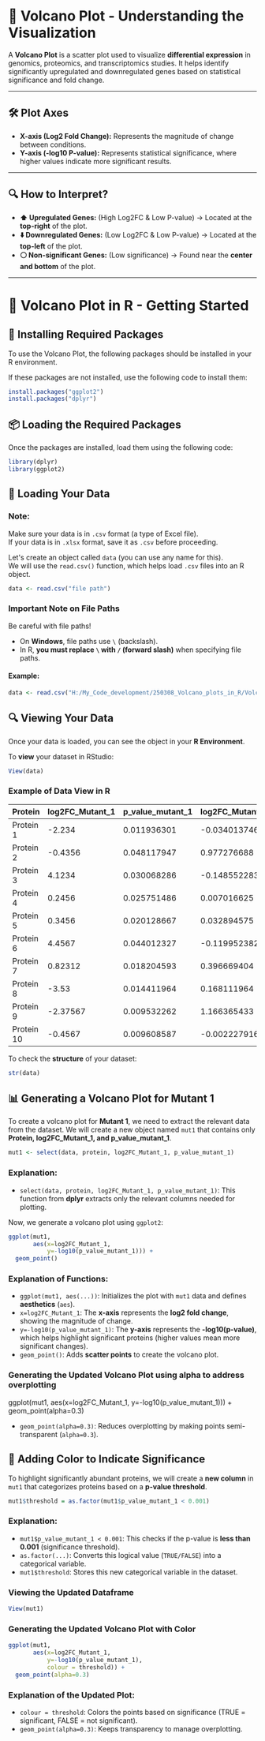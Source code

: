 # **📌 Volcano Plot - Understanding the Visualization**

A **Volcano Plot** is a scatter plot used to visualize **differential expression** in genomics, proteomics, and transcriptomics studies. It helps identify significantly upregulated and downregulated genes based on statistical significance and fold change.

---

## **🛠️ Plot Axes**
- **X-axis (Log2 Fold Change):** Represents the magnitude of change between conditions.
- **Y-axis (-log10 P-value):** Represents statistical significance, where higher values indicate more significant results.

---

## **🔍 How to Interpret?**
- **⬆️ Upregulated Genes:** (High Log2FC & Low P-value) → Located at the **top-right** of the plot.
- **⬇️ Downregulated Genes:** (Low Log2FC & Low P-value) → Located at the **top-left** of the plot.
- **⚪ Non-significant Genes:** (Low significance) → Found near the **center and bottom** of the plot.

---

# 📌 Volcano Plot in R - Getting Started

## 🚀 Installing Required Packages
To use the Volcano Plot, the following packages should be installed in your R environment.  

If these packages are not installed, use the following code to install them:  

```r
install.packages("ggplot2")
install.packages("dplyr")
```

## 📦 Loading the Required Packages
Once the packages are installed, load them using the following code:

```r
library(dplyr)
library(ggplot2)
```

## 📂 Loading Your Data
### **Note:**  
Make sure your data is in `.csv` format (a type of Excel file).  
If your data is in `.xlsx` format, save it as `.csv` before proceeding.

Let's create an object called `data` (you can use any name for this).  
We will use the `read.csv()` function, which helps load `.csv` files into an R object.

```r
data <- read.csv("file path")
```

### **Important Note on File Paths**
Be careful with file paths!  
- On **Windows**, file paths use `\` (backslash).  
- In R, **you must replace `\` with `/` (forward slash)** when specifying file paths.

#### Example:
```r
data <- read.csv("H:/My_Code_development/250308_Volcano_plots_in_R/Volcano_plots_in_R/Sample_file.csv")
```

## 🔍 Viewing Your Data
Once your data is loaded, you can see the object in your **R Environment**.

To **view** your dataset in RStudio:
```r
View(data)
```
### Example of Data View in R
| Protein   | log2FC_Mutant_1  | p_value_mutant_1  | log2FC_Mutant_2  | p_value_mutant_2  |
|-----------|----------------|------------------|----------------|------------------|
| Protein 1  | -2.234  | 0.011936301  | -0.034013746  | 0.870449822  |
| Protein 2  | -0.4356 | 0.048117947  | 0.977276688  | 0.006824968  |
| Protein 3  | 4.1234  | 0.030068286  | -0.148552283  | 0.184937661  |
| Protein 4  | 0.2456  | 0.025751486  | 0.007016625  | 0.961535499  |
| Protein 5  | 0.3456  | 0.020128667  | 0.032894575  | 0.761733234  |
| Protein 6  | 4.4567  | 0.044012327  | -0.119952382  | 0.212598854  |
| Protein 7  | 0.82312 | 0.018204593  | 0.396669404  | 0.005511213  |
| Protein 8  | -3.53   | 0.014411964  | 0.168111964  | 0.97312934  |
| Protein 9  | -2.37567| 0.009532262  | 1.166365433  | 0.99997572  |
| Protein 10 | -0.4567 | 0.009608587  | -0.002227916  | 0.050023696  |

 To check the **structure** of your dataset:
```r
str(data)
```
## 📊 Generating a Volcano Plot for Mutant 1
To create a volcano plot for **Mutant 1**, we need to extract the relevant data from the dataset. 
We will create a new object named `mut1` that contains only **Protein, log2FC_Mutant_1, and p_value_mutant_1**.

```r
mut1 <- select(data, protein, log2FC_Mutant_1, p_value_mutant_1)
```

### Explanation:
- `select(data, protein, log2FC_Mutant_1, p_value_mutant_1)`: This function from **dplyr** extracts only the relevant columns needed for plotting.

Now, we generate a volcano plot using `ggplot2`:

```r
ggplot(mut1,
       aes(x=log2FC_Mutant_1,
           y=-log10(p_value_mutant_1))) +
  geom_point()
```

### Explanation of Functions:
- `ggplot(mut1, aes(...))`: Initializes the plot with `mut1` data and defines **aesthetics** (`aes`).
- `x=log2FC_Mutant_1`: The **x-axis** represents the **log2 fold change**, showing the magnitude of change.
- `y=-log10(p_value_mutant_1)`: The **y-axis** represents the **-log10(p-value)**, which helps highlight significant proteins (higher values mean more significant changes).
- `geom_point()`: Adds **scatter points** to create the volcano plot.


### Generating the Updated Volcano Plot using alpha to address overplotting

ggplot(mut1,
       aes(x=log2FC_Mutant_1,
           y=-log10(p_value_mutant_1))) +
  geom_point(alpha=0.3)
  
  - `geom_point(alpha=0.3)`: Reduces overplotting by making points semi-transparent (`alpha=0.3`).

## 🎨 Adding Color to Indicate Significance
To highlight significantly abundant proteins, we will create a **new column** in `mut1` that categorizes proteins based on a **p-value threshold**.

```r
mut1$threshold = as.factor(mut1$p_value_mutant_1 < 0.001)
```

### Explanation:
- `mut1$p_value_mutant_1 < 0.001`: This checks if the p-value is **less than 0.001** (significance threshold).
- `as.factor(...)`: Converts this logical value (`TRUE/FALSE`) into a categorical variable.
- `mut1$threshold`: Stores this new categorical variable in the dataset.

### Viewing the Updated Dataframe
```r
View(mut1)
```

### Generating the Updated Volcano Plot with Color
```r
ggplot(mut1,
       aes(x=log2FC_Mutant_1,
           y=-log10(p_value_mutant_1),
           colour = threshold)) +
  geom_point(alpha=0.3)
```

### Explanation of the Updated Plot:
- `colour = threshold`: Colors the points based on significance (TRUE = significant, FALSE = not significant).
- `geom_point(alpha=0.3)`: Keeps transparency to manage overplotting.


